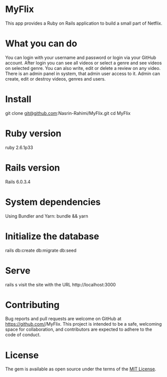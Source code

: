 # MyFlix

This app provides a Ruby on Rails application to build a small part of Netflix.

# What you can do

You can login with your username and password or login via your GitHub account. After login you can see all videos or select a genre and see videos on selected genre. You can also write, edit or delete a review on any video. There is an admin panel in system, that admin user access to it. Admin can create, edit or destroy videos, genres and users.

# Install

git clone git@github.com:Nasrin-Rahimi/MyFlix.git
cd MyFlix

# Ruby version

ruby 2.6.1p33

# Rails version

Rails 6.0.3.4

# System dependencies

Using Bundler and Yarn:
bundle && yarn

# Initialize the database

rails db:create db:migrate db:seed

# Serve

rails s
visit the site with the URL http://localhost:3000

# Contributing

Bug reports and pull requests are welcome on GitHub at https://github.com/<Nasrin-Rahimi>/MyFlix. This project is intended to be a safe, welcoming space for collaboration, and contributors are expected to adhere to the code of conduct.

# License

The gem is available as open source under the terms of the [MIT License](https://opensource.org/licenses/MIT).

